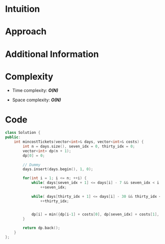 # Intuition

# Approach

# Additional Information

# Complexity
- Time complexity: ***O(N)***
<!-- Add your time complexity here, e.g. $$O(n)$$ -->

- Space complexity: ***O(N)***
<!-- Add your space complexity here, e.g. $$O(n)$$ -->

# Code
```cpp
class Solution {
public:
    int mincostTickets(vector<int>& days, vector<int>& costs) {
        int n = days.size(), seven_idx = 0, thirty_idx = 0;
        vector<int> dp(n + 1);
        dp[0] = 0; 
        
        // Dummy
        days.insert(days.begin(), 1, 0); 

        for(int i = 1; i <= n; ++i) {
            while( days[seven_idx + 1] <= days[i] - 7 && seven_idx < i - 1 )
                ++seven_idx;
            
            while( days[thirty_idx + 1] <= days[i] - 30 && thirty_idx < i - 1 )
                ++thirty_idx;
            

            dp[i] = min({dp[i-1] + costs[0], dp[seven_idx] + costs[1], dp[thirty_idx] + costs[2]});
        }

        return dp.back();
    }
};
```
